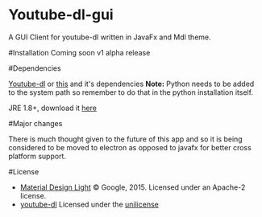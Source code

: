 
# Youtube-dl-gui
A GUI Client for youtube-dl written in JavaFx and Mdl theme.

#Installation
Coming soon v1 alpha release

#Dependencies

[Youtube-dl](https://yt-dl.org/latest/youtube-dl.exe) or [this](https://github.com/rg3/youtube-dl) and it's dependencies
**Note:** Python needs to be added to the system path so remember to do that in the python installation itself.

JRE 1.8+, download it [here](http://www.oracle.com/technetwork/java/javase/downloads/jre8-downloads-2133155.html)

#Major changes

There is much thought given to the future of this app and so it is being considered to be moved to electron as opposed to javafx for better cross platform support.

#License
 - [Material Design Light](https://github.com/google/material-design-lite) 
 © Google, 2015. Licensed under an Apache-2 license.
 - [youtube-dl](https://github.com/rg3/youtube-dl) 
	     Licensed under the [unilicense](https://github.com/rg3/youtube-dl/blob/master/LICENSE)
